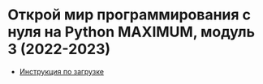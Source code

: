 # Открой мир программирования с нуля на Python MAXIMUM, модуль 3 (2022-2023)

- [Инструкция по загрузке](Загрузка_репозитория.md)